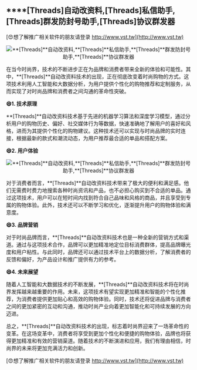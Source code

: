 ## ****[Threads]**自动改资料,**[Threads]**私信助手,**[Threads]**群发防封号助手,**[Threads]**协议群发器**

[😍想了解推广相关软件的朋友请登录 http://www.vst.tw](http://www.vst.tw)

 <center><img src="https://vst.tw/MP4/tuiguang/png/7.png" alt="**[Threads]**自动改资料,**[Threads]**私信助手,**[Threads]**群发防封号助手,**[Threads]**协议群发器"></center>

在当今时尚界，技术的不断进步正在为品牌和消费者带来全新的体验和可能性。其中，**[Threads]**自动改资料技术的出现，正在彻底改变着时尚购物的方式。这项技术利用人工智能和大数据分析，为用户提供个性化的购物推荐和定制服务，从而实现了对时尚品牌和消费者之间沟通的革命性突破。

**😄1. 技术原理**

**[Threads]**自动改资料技术基于先进的机器学习算法和深度学习模型，通过分析用户的购物历史、偏好、社交媒体行为等数据，快速准确地了解用户的喜好和风格，进而为其提供个性化的购物建议。这种技术还可以实现与时尚品牌的实时连接，根据最新的款式和潮流动态，为用户推荐最合适的单品和搭配方案。

**😄2. 用户体验**

 <center><img src="https://vst.tw/MP4/tuiguang/png/8.png" alt="**[Threads]**自动改资料,**[Threads]**私信助手,**[Threads]**群发防封号助手,**[Threads]**协议群发器"></center>

对于消费者而言，**[Threads]**自动改资料技术带来了极大的便利和满足感。他们无需费时费力地搜索各种时尚资讯和产品，也不必担心购买到不合适的单品。通过这项技术，用户可以在短时间内找到符合自己品味和风格的商品，并且享受到专属的购物体验。此外，技术还可以不断学习和优化，逐渐提升用户的购物体验和满意度。

**😄3. 品牌营销**

对于时尚品牌而言，**[Threads]**自动改资料技术也是一种全新的营销方式和渠道。通过与这项技术合作，品牌可以更加精准地定位目标消费群体，提高品牌曝光度和用户粘性。与此同时，品牌还可以通过技术平台上的数据分析，了解消费者的反馈和偏好，为产品设计和推广提供有力的参考。

**😄4. 未来展望**

随着人工智能和大数据技术的不断发展，**[Threads]**自动改资料技术将在时尚界发挥越来越重要的作用。未来，这项技术有望实现更加精准和智能的个性化推荐，为消费者提供更加贴心和高效的购物体验。同时，技术还将促进品牌与消费者之间的更加紧密的互动和沟通，推动时尚产业向着更加智能化和可持续发展的方向迈进。

总之，**[Threads]**自动改资料技术的出现，标志着时尚界迎来了一场革命性的变革。在这场变革中，消费者将享受到更加个性化和便捷的购物体验，品牌也将获得更加精准和有效的营销渠道。随着技术的不断演进和应用，我们有理由相信，时尚界的未来将更加充满活力和创新。

[😍想了解推广相关软件的朋友请登录 http://www.vst.tw](http://www.vst.tw)



